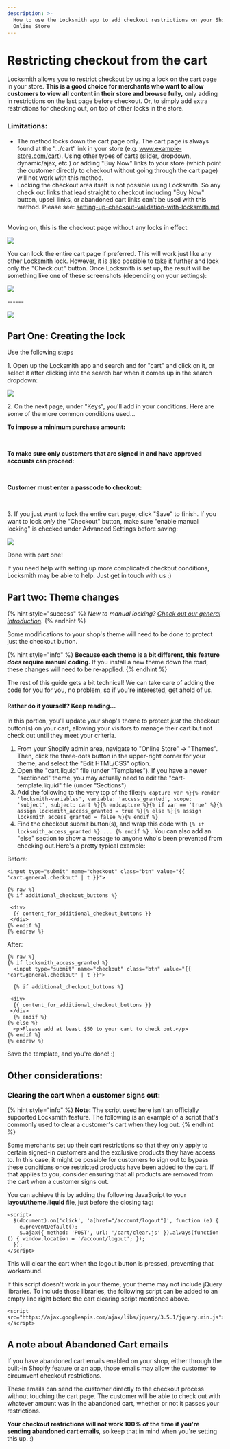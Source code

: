 ```yaml
---
description: >-
  How to use the Locksmith app to add checkout restrictions on your Shopify
  Online Store
---
```


# Restricting checkout from the cart

Locksmith allows you to restrict checkout by using a lock on the cart page in your store. **This is a good choice for merchants who want to allow customers to view all content in their store and browse fully,** only adding in restrictions on the last page before checkout. Or, to simply add extra restrictions for checking out, on top of other locks in the store.&#x20;

### **Limitations:**

* The method locks down the cart page only. The cart page is always found at the '.../cart' link in your store (e.g. www.example-store.com/cart). Using other types of carts (slider, dropdown, dynamic/ajax, etc.) or adding "Buy Now" links to your store (which point the customer directly to checkout without going through the cart page) will not work with this method.
* Locking the checkout area itself is not possible using Locksmith. So any check out links that lead straight to checkout including "Buy Now" button, upsell links, or abandoned cart links can't be used with this method. Please see: [setting-up-checkout-validation-with-locksmith.md](setting-up-checkout-validation-with-locksmith.md "mention")

\
Moving on, this is the checkout page without any locks in effect:

![](https://d33v4339jhl8k0.cloudfront.net/docs/assets/5ddd799f2c7d3a7e9ae472fc/images/5e731ab22c7d3a7e9ae96a46/file-LTWtPLdeVV.png)

You can lock the entire cart page if preferred. This will work just like any other Locksmith lock. However, it is also possible to take it further and lock only the "Check out" button. Once Locksmith is set up, the result will be something like one of these screenshots (depending on your settings):

&#x20;

![](../../.gitbook/assets/CartLock-CheckoutButton.png)

\------

![](https://d33v4339jhl8k0.cloudfront.net/docs/assets/5ddd799f2c7d3a7e9ae472fc/images/5e7321942c7d3a7e9ae96a84/file-huM7dgYXcb.png)

## Part One: Creating the lock

Use the following steps

1\. Open up the Locksmith app and search and for "cart" and click on it, or select it after clicking into the search bar when it comes up in the search dropdown:

![](<../../.gitbook/assets/Screenshot 2024-10-05 at 10.32.13 PM.png>)

2\. On the next page, under "Keys", you'll add in your conditions. Here are some of the more common conditions used...

**To impose a minimum purchase amount:**

<figure><img src="../../.gitbook/assets/Screenshot 2024-10-05 at 10.34.11 PM.png" alt=""><figcaption></figcaption></figure>

\
**To make sure only customers that are signed in and have approved accounts can proceed:**

<figure><img src="../../.gitbook/assets/Screenshot 2024-10-05 at 10.38.32 PM.png" alt=""><figcaption></figcaption></figure>

\
**Customer must enter a passcode to checkout:**

<figure><img src="../../.gitbook/assets/Screenshot 2024-10-05 at 10.37.35 PM.png" alt=""><figcaption></figcaption></figure>

\
3\. If you just want to lock the entire cart page, click "Save" to finish. If you want to lock _only_ the "Checkout" button, make sure "enable manual locking" is checked under Advanced Settings before saving:

![](<../../.gitbook/assets/manualLockingEnabled (1).png>)

Done with part one!

If you need help with setting up more complicated checkout conditions, Locksmith may be able to help. Just get in touch with us :)

## Part two: Theme changes

{% hint style="success" %}
_New to manual locking?_ [_Check out our general introduction_](../../keys/more/manual-mode.md)_._
{% endhint %}

Some modifications to your shop's theme will need to be done to protect just the checkout button.

{% hint style="info" %}
**Because each theme is a bit different, this feature&#x20;**_**does**_**&#x20;require manual coding.** If you install a new theme down the road, these changes will need to be re-applied.
{% endhint %}

The rest of this guide gets a bit technical! We can take care of adding the code for you for you, no problem, so if you're interested, get ahold of us.

#### **Rather do it yourself?** Keep reading...

In this portion, you'll update your shop's theme to protect _just_ the checkout button(s) on your cart, allowing your visitors to manage their cart but not check out until they meet your criteria.

1. From your Shopify admin area, navigate to "Online Store" -> "Themes". Then, click the three-dots button in the upper-right corner for your theme, and select the "Edit HTML/CSS" option.
2. Open the "cart.liquid" file (under "Templates"). If you have a newer "sectioned" theme, you may actually need to edit the "cart-template.liquid" file (under "Sections")
3. Add the following to the very top of the file:`{% capture var %}{% render 'locksmith-variables', variable: 'access_granted', scope: 'subject', subject: cart %}{% endcapture %}{% if var == 'true' %}{% assign locksmith_access_granted = true %}{% else %}{% assign locksmith_access_granted = false %}{% endif %}`&#x20;
4. Find the checkout submit button(s), and wrap this code with `{% if locksmith_access_granted %} ... {% endif %}` . You can also add an "else" section to show a message to anyone who's been prevented from checking out.Here's a pretty typical example:

Before:

```
<input type="submit" name="checkout" class="btn" value="{{ 'cart.general.checkout' | t }}">

{% raw %}
{% if additional_checkout_buttons %}
  
 <div>
  {{ content_for_additional_checkout_buttons }}
 </div>
{% endif %}
{% endraw %}
```

After:

```
{% raw %}
{% if locksmith_access_granted %}
  <input type="submit" name="checkout" class="btn" value="{{ 'cart.general.checkout' | t }}">

  {% if additional_checkout_buttons %}
    
 <div>
  {{ content_for_additional_checkout_buttons }}
 </div>
  {% endif %}
{% else %}
  <p>Please add at least $50 to your cart to check out.</p>
{% endif %}
{% endraw %}
```

Save the template, and you're done! :)

## Other considerations:

### Clearing the cart when a customer signs out:

{% hint style="info" %}
**Note:** The script used here isn't an officially supported Locksmith feature. The following is an example of a script that's commonly used to clear a customer's cart when they log out.
{% endhint %}

Some merchants set up their cart restrictions so that they only apply to certain signed-in customers and the exclusive products they have access to. In this case, it might be possible for customers to sign out to bypass these conditions once restricted products have been added to the cart. If that applies to you, consider ensuring that all products are removed from the cart when a customer signs out.

You can achieve this by adding the following JavaScript to your **layout/theme.liquid** file, just before the closing tag:

```
<script>
  $(document).on('click', 'a[href="/account/logout"]', function (e) {
    e.preventDefault();
    $.ajax({ method: 'POST', url: '/cart/clear.js' }).always(function () { window.location = '/account/logout'; });
  });
</script>
```

This will clear the cart when the logout button is pressed, preventing that workaround.

If this script doesn't work in your theme, your theme may not include jQuery libraries. To include those libraries, the following script can be added to an empty line right before the cart clearing script mentioned above.

```
<script src="https://ajax.googleapis.com/ajax/libs/jquery/3.5.1/jquery.min.js"></script>
```

## A note about Abandoned Cart emails

If you have abandoned cart emails enabled on your shop, either through the built-in Shopify feature or an app, those emails may allow the customer to circumvent checkout restrictions.&#x20;

These emails can send the customer directly to the checkout process without touching the cart page. The customer will be able to check out with whatever amount was in the abandoned cart, whether or not it passes your restrictions.&#x20;

**Your checkout restrictions will not work 100% of the time if you're sending abandoned cart emails**_,_ so keep that in mind when you're setting this up. :)
